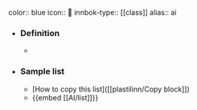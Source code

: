 color:: blue
icon:: 🤖
innbok-type:: [[class]]
alias:: ai

- ### Definition 
  - 
- ### Sample list
  - [How to copy this list]([[plastilinn/Copy block]])
  - {{embed [[AI/list]]}}



